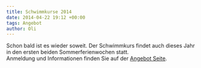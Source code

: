 ```yaml
---
title: Schwimmkurse 2014
date: 2014-04-22 19:12 +00:00
tags: Angebot
author: Oli
---
```


Schon bald ist es wieder soweit. Der Schwimmkurs findet auch dieses Jahr in den ersten beiden Sommerferienwochen statt.    
Anmeldung und Informationen finden Sie auf der [Angebot Seite](/angebot/#Schwimmkurs).

